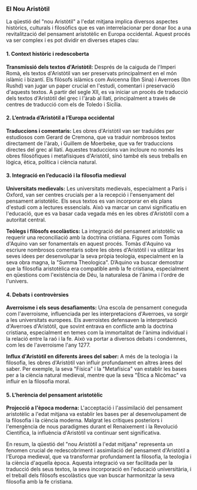 ### El Nou Aristòtil

La qüestió del "nou Aristòtil" a l'edat mitjana implica diversos aspectes històrics, culturals i filosòfics que es van interrelacionar per donar lloc a una revitalització del pensament aristotèlic en Europa occidental. Aquest procés va ser complex i es pot dividir en diverses etapes clau:

#### 1. Context històric i redescoberta

**Transmissió dels textos d'Aristòtil:**
Després de la caiguda de l'Imperi Romà, els textos d'Aristòtil van ser preservats principalment en el món islàmic i bizantí. Els filòsofs islàmics com Avicenna (Ibn Sina) i Averroes (Ibn Rushd) van jugar un paper crucial en l'estudi, comentari i preservació d'aquests textos. A partir del segle XII, es va iniciar un procés de traducció dels textos d'Aristòtil del grec i l'àrab al llatí, principalment a través de centres de traducció com els de Toledo i Sicília.

#### 2. L’entrada d’Aristòtil a l’Europa occidental

**Traduccions i comentaris:**
Les obres d'Aristòtil van ser traduïdes per estudiosos com Gerard de Cremona, que va traduir nombrosos textos directament de l'àrab, i Guillem de Moerbeke, que va fer traduccions directes del grec al llatí. Aquestes traduccions van incloure no només les obres filosòfiques i metafísiques d'Aristòtil, sinó també els seus treballs en lògica, ètica, política i ciència natural.

#### 3. Integració en l’educació i la filosofia medieval

**Universitats medievals:**
Les universitats medievals, especialment a París i Oxford, van ser centres crucials per a la recepció i l'ensenyament del pensament aristotèlic. Els seus textos es van incorporar en els plans d'estudi com a lectures essencials. Això va marcar un canvi significatiu en l'educació, que es va basar cada vegada més en les obres d'Aristòtil com a autoritat central.

**Teòlegs i filòsofs escolàstics:**
La integració del pensament aristotèlic va requerir una reconciliació amb la doctrina cristiana. Figures com Tomàs d'Aquino van ser fonamentals en aquest procés. Tomàs d'Aquino va escriure nombrosos comentaris sobre les obres d'Aristòtil i va utilitzar les seves idees per desenvolupar la seva pròpia teologia, especialment en la seva obra magna, la "Summa Theologica". D’Aquino va buscar demostrar que la filosofia aristotèlica era compatible amb la fe cristiana, especialment en qüestions com l'existència de Déu, la naturalesa de l'ànima i l'ordre de l'univers.

#### 4. Debats i controvèrsies

**Averroisme i els seus desafiaments:**
Una escola de pensament coneguda com l'averroisme, influenciada per les interpretacions d'Averroes, va sorgir a les universitats europees. Els averroistes defensaven la interpretació d'Averroes d'Aristòtil, que sovint entrava en conflicte amb la doctrina cristiana, especialment en temes com la immortalitat de l'ànima individual i la relació entre la raó i la fe. Això va portar a diversos debats i condemnes, com les de l'averroisme l'any 1277.

**Influx d'Aristòtil en diferents àrees del saber:**
A més de la teologia i la filosofia, les obres d'Aristòtil van influir profundament en altres àrees del saber. Per exemple, la seva "Física" i la "Metafísica" van establir les bases per a la ciència natural medieval, mentre que la seva "Ètica a Nicòmac" va influir en la filosofia moral.

#### 5. L’herència del pensament aristotèlic

**Projecció a l'època moderna:**
L'acceptació i l'assimilació del pensament aristotèlic a l'edat mitjana va establir les bases per al desenvolupament de la filosofia i la ciència moderna. Malgrat les crítiques posteriors i l'emergència de nous paradigmes durant el Renaixement i la Revolució Científica, la influència d'Aristòtil va continuar sent significativa.

En resum, la qüestió del "nou Aristòtil a l'edat mitjana" representa un fenomen crucial de redescobriment i assimilació del pensament d'Aristòtil a l'Europa medieval, que va transformar profundament la filosofia, la teologia i la ciència d'aquella època. Aquesta integració va ser facilitada per la traducció dels seus textos, la seva incorporació en l'educació universitària, i el treball dels filòsofs escolàstics que van buscar harmonitzar la seva filosofia amb la fe cristiana.